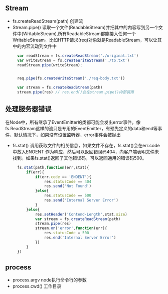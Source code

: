 ## Stream
- fs.createReadStream(path) 创建流
- Stream.pipe() 读取一个文件(ReadableStream)并把其中的内容写到另一个文件中(WritableStream),所有ReadableStream都能接入任何一个WritableStream。比如HTTP请求(req)对象就是ReadableStream，可以让其中的内容流动到文件中
  ```js
    var readStream = fs.createReadStream('./original.txt')
    var writeStream = fs.createWriteStream('./to.txt')
    readStream.pipe(writeStream);


    req.pipe(fs.createWriteStream('./req-body.txt'))

    var stream = fs.createReadStream(path)
    stream.pipe(res) // res.end()会在stream.pipe()内部调用
  ```


## 处理服务器错误
在Node中，所有继承了EventEmitter的类都可能会发出error事件。像fs.ReadStream这样的流只是专用的EventEmitter，有预先定义的data和end等事件，默认情况下，如果没有设置监听器，error事件会被抛出
- fs.stat() 调用获取文件的相关信息，如果文件不存在，fs.stat()会在err.code中放入ENOENT 作为响应，然后可以返回错误码404，向客户端表明文件未找到。如果fs.stat()返回了其他错误码，可以返回通用的错误码500。
  ```js
    fs.stat(path,function(err,stat){
        if(err){
            if(err.code == 'ENOENT'){
                res.statusCode == 404
                res.send('Not Found')
            }else{
                res.statusCode == 500
                res.send('Internal Server Error')
            }
        }else{
            res.setHeader('Contend-Length',stat.size)
            var stream = fs.createReadStream(path)
            stream.pipe(res)
            stream.on('error',function(err){
                res.statusCode = 500
                res.end('Internal Server Error')
            })
        }
    })
  ```

## process
- process.argv node执行命令行的参数
- process.cwd() 工作目录